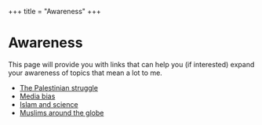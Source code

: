 +++
title = "Awareness"
+++

# Awareness

This page will provide you with links that can help you (if interested) expand your awareness of topics that mean a lot to me.

- [The Palestinian struggle](./palestine)
- [Media bias](./media_bias)
- [Islam and science](./islam_and_science)
- [Muslims around the globe](./muslims_around_the_globe)
